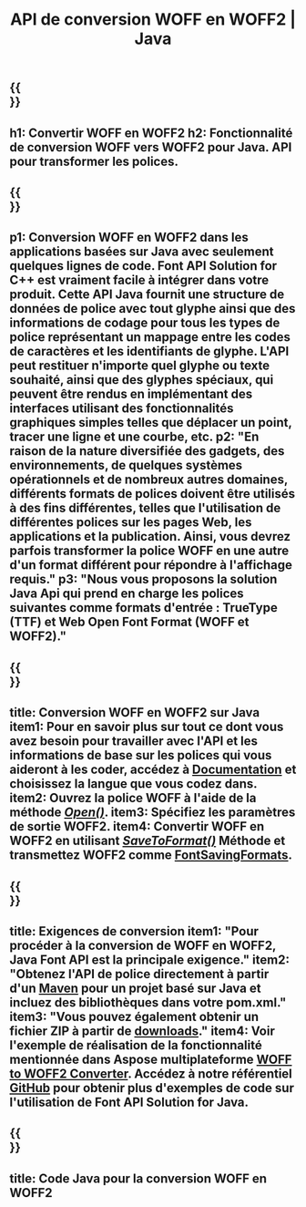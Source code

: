 ﻿---
translation: true
template: /_templates/conversion-child-java.md
title: API de conversion WOFF en WOFF2 | Java
description: Convertissez WOFF en WOFF2 à l'aide de l'API Java sous Windows et Linux. Intégrez cette fonctionnalité native de conversion de police WOFF vers WOFF2 dans votre propre solution.
keywords: woff à woff2 java api, solution woff2woff2 java, woff à woff2 java
url: /java/conversion/woff-to-woff2/
family: font
platformtag: java
feature: conversion
otherformats: TTF
---

{{<section banner>}}
---
h1: Convertir WOFF en WOFF2
h2: Fonctionnalité de conversion WOFF vers WOFF2 pour Java. API pour transformer les polices.
---

{{<section overview>}}
---
p1: Conversion WOFF en WOFF2 dans les applications basées sur Java avec seulement quelques lignes de code. Font API Solution for С++ est vraiment facile à intégrer dans votre produit. Cette API Java fournit une structure de données de police avec tout glyphe ainsi que des informations de codage pour tous les types de police représentant un mappage entre les codes de caractères et les identifiants de glyphe. L'API peut restituer n'importe quel glyphe ou texte souhaité, ainsi que des glyphes spéciaux, qui peuvent être rendus en implémentant des interfaces utilisant des fonctionnalités graphiques simples telles que déplacer un point, tracer une ligne et une courbe, etc.
p2: "En raison de la nature diversifiée des gadgets, des environnements, de quelques systèmes opérationnels et de nombreux autres domaines, différents formats de polices doivent être utilisés à des fins différentes, telles que l'utilisation de différentes polices sur les pages Web, les applications et la publication. Ainsi, vous devrez parfois transformer la police WOFF en une autre d'un format différent pour répondre à l'affichage requis."
p3: "Nous vous proposons la solution Java Api qui prend en charge les polices suivantes comme formats d'entrée : TrueType (TTF) et Web Open Font Format (WOFF et WOFF2)."
---

{{<section feature1>}}
---
title: Conversion WOFF en WOFF2 sur Java
item1: Pour en savoir plus sur tout ce dont vous avez besoin pour travailler avec l'API et les informations de base sur les polices qui vous aideront à les coder, accédez à [Documentation](https://docs.aspose.com/font/) et choisissez la langue que vous codez dans.
item2: Ouvrez la police WOFF à l'aide de la méthode [*Open()*](https://reference.aspose.com/font/java/com.aspose.font/Font#open-com.aspose.font.FontDefinition-).
item3: Spécifiez les paramètres de sortie WOFF2.
item4: Convertir WOFF en WOFF2 en utilisant [*SaveToFormat()*](https://reference.aspose.com/font/java/com.aspose.font/Font#saveToFormat-java.io.OutputStream-com.aspose.font.FontSavingFormats-) Méthode et transmettez WOFF2 comme [FontSavingFormats](https://reference.aspose.com/font/java/com.aspose.font/FontSavingFormats).
---

{{<section feature2>}}
---
title: Exigences de conversion
item1: "Pour procéder à la conversion de WOFF en WOFF2, Java Font API est la principale exigence."
item2: "Obtenez l'API de police directement à partir d'un [Maven](https://repository.aspose.com/webapp/#/artifacts/browse/tree/General/repo/com/aspose/aspose-font) pour un projet basé sur Java et incluez des bibliothèques dans votre pom.xml."
item3: "Vous pouvez également obtenir un fichier ZIP à partir de [downloads](https://downloads.aspose.com/font/java)."
item4: Voir l'exemple de réalisation de la fonctionnalité mentionnée dans Aspose multiplateforme [WOFF to WOFF2 Converter](https://products.aspose.app/font/conversion/woff-to-woff2). Accédez à notre référentiel [GitHub](https://github.com/aspose-font/Aspose.Font-Documentation/tree/master/java-examples) pour obtenir plus d'exemples de code sur l'utilisation de Font API Solution for Java.
---

{{<section codeexample>}}
---
title: Code Java pour la conversion WOFF en WOFF2
---
